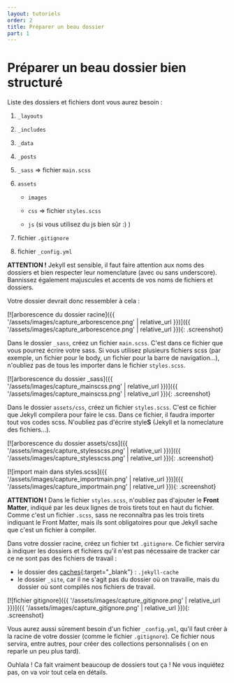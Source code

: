 ```yaml
---
layout: tutoriels
order: 2
title: Préparer un beau dossier 
part: 1
---
```

# Préparer un beau dossier bien structuré
Liste des dossiers et fichiers dont vous aurez besoin :
1. `_layouts`

2. `_includes`

3. `_data`

4. `_posts`

5. `_sass` => fichier `main.scss`

6. `assets`

    - `images`

    - `css` => fichier `styles.scss`

    - `js` (si vous utilisez du js bien sûr :) )

7. fichier `.gitignore`

8. fichier `_config.yml`





**ATTENTION !** Jekyll est sensible, il faut faire attention aux noms des dossiers et bien respecter leur nomenclature (avec ou sans underscore). Bannissez également majuscules et accents de vos noms de fichiers et dossiers.

Votre dossier devrait donc ressembler à cela :

[![arborescence du dossier racine]({{ '/assets/images/capture_arborescence.png' | relative_url }})]({{ '/assets/images/capture_arborescence.png' | relative_url }}){: .screenshot}

Dans le dossier `_sass`, créez un fichier `main.scss`. C'est dans ce fichier que vous pourrez écrire votre sass. Si vous utilisez plusieurs fichiers scss (par exemple, un fichier pour le body, un fichier pour la barre de navigation...), n'oubliez pas de tous les importer dans le fichier `styles.scss`.

[![arborescence du dossier _sass]({{ '/assets/images/capture_mainscss.png' | relative_url }})]({{ '/assets/images/capture_mainscss.png' | relative_url }}){: .screenshot}

Dans le dossier `assets/css`, créez un fichier `styles.scss`. C'est ce fichier que Jekyll compilera pour faire le css. Dans ce fichier, il faudra importer tout vos codes scss. N'oubliez pas d'écrire style**S** (Jekyll et la nomeclature des fichiers...).

[![arborescence du dossier assets/css]({{ '/assets/images/capture_stylesscss.png' | relative_url }})]({{ '/assets/images/capture_stylesscss.png' | relative_url }}){: .screenshot}

[![import main dans styles.scss]({{ '/assets/images/capture_importmain.png' | relative_url }})]({{ '/assets/images/capture_importmain.png' | relative_url }}){: .screenshot}


**ATTENTION !** Dans le fichier `styles.scss`, n'oubliez pas d'ajouter le **Front Matter**, indiqué par les deux lignes de trois tirets tout en haut du fichier. Comme c'est un fichier `.scss`, sass ne reconnaîtra pas les trois tirets indiquant le Front Matter, mais ils sont obligatoires pour que Jekyll sache que c'est un fichier à compiler.

Dans votre dossier racine, créez un fichier txt `.gitignore`. Ce fichier servira à indiquer les dossiers et fichiers qu'il n'est pas nécessaire de tracker car ce ne sont pas des fichiers de travail :
- le dossier des [caches](https://www.youtube.com/watch?v=XoDY9vFAaG8){:target="_blank"} : `.jekyll-cache`
- le dossier `_site`, car il ne s'agit pas du dossier où on travaille, mais du dossier où sont compilés nos fichiers de travail.

[![fichier gitignore]({{ '/assets/images/capture_gitignore.png' | relative_url }})]({{ '/assets/images/capture_gitignore.png' | relative_url }}){: .screenshot}

Vous aurez aussi sûrement besoin d'un fichier `_config.yml`, qu'il faut créer à la racine de votre dossier (comme le fichier `.gitignore`). Ce fichier nous servira, entre autres, pour créer des collections personnalisés ( on en reparle un peu plus tard).

Ouhlala ! Ca fait vraiment beaucoup de dossiers tout ça ! Ne vous inquiétez pas, on va voir tout cela en détails.